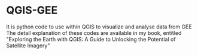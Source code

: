 # QGIS-GEE
It is python code to use within QGIS to visualize and analyse data from GEE
The detail explanation of these codes are available in my book, entitled "Exploring the Earth with QGIS: A Guide to Unlocking the Potential of Satellite Imagery"
